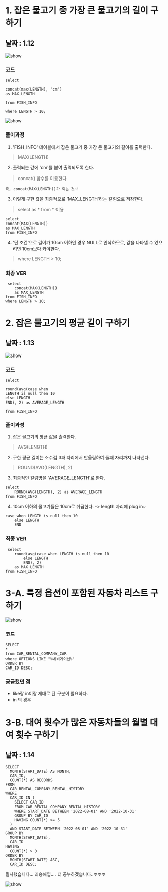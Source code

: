 # 1. 잡은 물고기 중 가장 큰 물고기의 길이 구하기
## 날짜 : 1.12
![show](../images/w1_1.png)

### 코드

```
select

concat(max(LENGTH), 'cm')
as MAX_LENGTH

from FISH_INFO

where LENGTH > 10;
```
![show](../images/w1_2.png)

### 풀이과정

1. 'FISH_INFO' 테이블에서 잡은 물고기 중 가장 큰 물고기의 길이를 출력한다.

> MAX(LENGTH)

2. 출력되는 값에 'cm'를 붙여 출력되도록 한다.

> concat() 함수를 이용한다.

    즉, concat(MAX(LENGTH))가 되는 것~!

3. 이렇게 구한 값을 최종적으로 'MAX_LENGTH'라는 칼럼으로 저장한다.

> select as * from * 이용

    select 
    concat(MAX(LENGTH)) 
    as MAX_LENGTH
    from FISH_INFO

4. '단 조건'으로 길이가 10cm 이하인 경우 NULL로 인식하므로, 값을 나타낼 수 있으려면 10cm보다 커야한다.

> where LENGTH > 10;

### 최종 VER
```
 select 
    concat(MAX(LENGTH)) 
    as MAX_LENGTH
from FISH_INFO
where LENGTH > 10;
```

# 2. 잡은 물고기의 평균 길이 구하기

## 날짜 : 1.13
![show](../images/w1_3.png)

### 코드

```
select

round(avg(case when 
LENGTH is null then 10 
else LENGTH
END), 2) as AVERAGE_LENGTH

from FISH_INFO
```
### 풀이과정

1. 잡은 물고기의 평균 값을 출력한다.

> AVG(LENGTH)

2. 구한 평균 길이는 소수점 3째 자리에서 반올림하여 둘째 자리까지 나타낸다.

> ROUND(AVG(LENGTH), 2)

3. 최종적인 칼럼명을 'AVERAGE_LENGTH'로 한다.

> 
    select 
        ROUND(AVG(LENGTH), 2) as AVERAGE_LENGTH
    from FISH_INFO

4. 10cm 이하의 물고기들은 10cm로 취급한다. -> length 자리에 plug in~

> 
    case when LENGTH is null then 10
        else LENGTH
        END

### 최종 VER
```
 select 
    round(avg(case when LENGTH is null then 10
        else LENGTH
        END), 2)
    as MAX_LENGTH
from FISH_INFO
```

# 3-A. 특정 옵션이 포함된 자동차 리스트 구하기

![show](../images/w1_4.png)

### 코드

```
SELECT
*
from CAR_RENTAL_COMPANY_CAR
where OPTIONS LIKE "%네비게이션%"
ORDER BY
CAR_ID DESC;
```
### 궁금했던 점
- like랑 in이랑 제대로 된 구분이 필요하다.
- in 의 경우 





# 3-B. 대여 횟수가 많은 자동차들의 월별 대여 횟수 구하기

## 날짜 : 1.14

```
SELECT
  MONTH(START_DATE) AS MONTH,
  CAR_ID,
  COUNT(*) AS RECORDS
FROM
  CAR_RENTAL_COMPANY_RENTAL_HISTORY
WHERE
  CAR_ID IN (
    SELECT CAR_ID
    FROM CAR_RENTAL_COMPANY_RENTAL_HISTORY
    WHERE START_DATE BETWEEN '2022-08-01' AND '2022-10-31'
    GROUP BY CAR_ID
    HAVING COUNT(*) >= 5
  )
  AND START_DATE BETWEEN '2022-08-01' AND '2022-10-31'
GROUP BY
  MONTH(START_DATE),
  CAR_ID
HAVING
  COUNT(*) > 0
ORDER BY
  MONTH(START_DATE) ASC,
  CAR_ID DESC;
  ```

  필사했습니다... 죄송해엽.... 더 공부하겠습니다..ㅎㅎㅎ

  ![show](../images/w1.png)